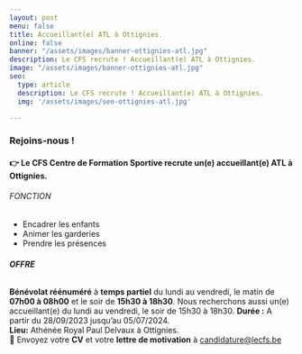 ```yaml
---
layout: post
menu: false
title: Accueillant(e) ATL à Ottignies.
online: false
banner: "/assets/images/banner-ottignies-atl.jpg"
description: Le CFS recrute ! Accueillant(e) ATL à Ottignies.
image: "/assets/images/banner-ottignies-atl.jpg"
seo:
  type: article
  description: Le CFS recrute ! Accueillant(e) ATL à Ottignies.
  img: '/assets/images/seo-ottignies-atl.jpg'

---
```

### Rejoins-nous !

#### 👉 Le **CFS** Centre de Formation Sportive recrute un(e) **accueillant(e)** ATL à Ottignies.

###### FONCTION

- Encadrer les enfants
- Animer les garderies
- Prendre les présences

###### **OFFRE**

**Bénévolat réénuméré** à **temps partiel** du lundi au vendredi, le matin de **07h00 à 08h00** et le soir de **15h30 à 18h30**. Nous recherchons aussi un(e) accueillant(e) du lundi au vendredi, le soir de 15h30 à 18h30.
**Durée :** A partir du 28/09/2023 jusqu’au 05/07/2024.<br>
**Lieu:** Athénée Royal Paul Delvaux à Ottignies.<br>
📩 Envoyez votre **CV** et votre **lettre de motivation** à [candidature@lecfs.be](mailto:candidature@lecfs.be)